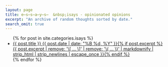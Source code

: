 ```yaml
---
layout: page
title: e̶s̶s̶a̶y̶s̶  &nbsp;isays - opinionated opinions
excerpt: "An archive of random thoughts sorted by date."
search_omit: true
---
```


<ul class="post-list">
{% for post in site.categories.isays %}
  <li><article><a href="{{ site.url }}{{ post.url }}">{{ post.title }} <span class="entry-date"><time datetime="{{ post.date | date_to_xmlschema }}">{{ post.date | date: "%B %d, %Y" }}</time></span>{% if post.excerpt %} <span class="excerpt">{{ post.excerpt | remove: '\[ ... \]' | remove: '\( ... \)' | markdownify | strip_html | strip_newlines | escape_once }}</span>{% endif %}</a></article></li>
{% endfor %}
</ul>
